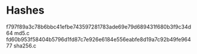 # Hashes
f797f89a3c78b6bbc41efbe743597281783ade69e79d689431f680b3f9c34d64  md5.c
fd60b953f58404b5796d1fd87c7e926e6184e556eabfe8d19a7c92b49fe96477  sha256.c
